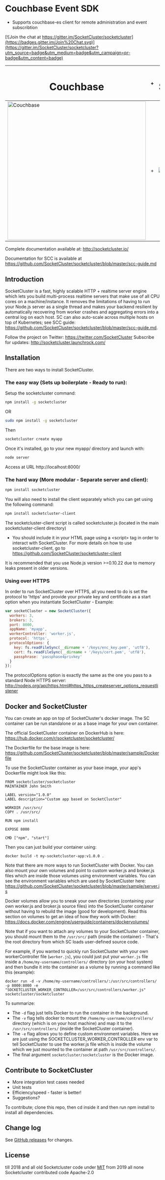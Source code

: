 Couchbase Event SDK
======

- Supports couchbase-es client for remote administration and event subscribtion

[![Join the chat at https://gitter.im/SocketCluster/socketcluster](https://badges.gitter.im/Join%20Chat.svg)](https://gitter.im/SocketCluster/socketcluster?utm_source=badge&utm_medium=badge&utm_campaign=pr-badge&utm_content=badge)

| <h1>Couchbase</h1> |  + | <h1>SocketCluster</h1> |
| --- | --- | --- |
| <a href="https://couchbase.com"><img width="450" alt="Couchbase" src="https://dspeed.eu/img/brands/couchbase.png"></img></a> | + | <a href="http://socketcluster.io/"><img alt="SocketCluster logo" src="https://raw.github.com/SocketCluster/socketcluster/master/assets/logo.png"></img></a> |

Complete documentation available at: http://socketcluster.io/

Documentation for SCC is available at https://github.com/SocketCluster/socketcluster/blob/master/scc-guide.md

## Introduction

SocketCluster is a fast, highly scalable HTTP + realtime server engine which lets you build multi-process
realtime servers that make use of all CPU cores on a machine/instance.
It removes the limitations of having to run your Node.js server as a single thread and makes your backend
resilient by automatically recovering from worker crashes and aggregating errors into a central log on each host.
SC can also auto-scale across multiple hosts on top of Kubernetes; see SCC guide: https://github.com/SocketCluster/socketcluster/blob/master/scc-guide.md.

Follow the project on Twitter: https://twitter.com/SocketCluster
Subscribe for updates: http://socketcluster.launchrock.com/


## Installation

There are two ways to install SocketCluster.


### The easy way (Sets up boilerplate - Ready to run):

Setup the socketcluster command:

```bash
npm install -g socketcluster
```

OR

```bash
sudo npm install -g socketcluster
```

Then

```bash
socketcluster create myapp
```

Once it's installed, go to your new myapp/ directory and launch with:

```bash
node server
```

Access at URL http://localhost:8000/

### The hard way (More modular - Separate server and client):

```bash
npm install socketcluster
```

You will also need to install the client separately which you can get using the following command:

```bash
npm install socketcluster-client
```

The socketcluster-client script is called socketcluster.js (located in the main socketcluster-client directory)
- You should include it in your HTML page using a &lt;script&gt; tag in order to interact with SocketCluster.
For more details on how to use socketcluster-client, go to https://github.com/SocketCluster/socketcluster-client

It is recommended that you use Node.js version >=0.10.22 due to memory leaks present in older versions.

### Using over HTTPS

In order to run SocketCluster over HTTPS, all you need to do is set the protocol to 'https' and
provide your private key and certificate as a start option when you instantiate SocketCluster - Example:

```js
var socketCluster = new SocketCluster({
  workers: 3,
  brokers: 3,
  port: 8000,
  appName: 'myapp',
  workerController: 'worker.js',
  protocol: 'https',
  protocolOptions: {
    key: fs.readFileSync(__dirname + '/keys/enc_key.pem', 'utf8'),
    cert: fs.readFileSync(__dirname + '/keys/cert.pem', 'utf8'),
    passphrase: 'passphase4privkey'
  }
});
```

The protocolOptions option is exactly the same as the one you pass to a standard Node HTTPS server:
http://nodejs.org/api/https.html#https_https_createserver_options_requestlistener


## Docker and SocketCluster

You can create an app on top of SocketCluster's docker image. The SC container can be run standalone or
as a base image for your own container.

The official SocketCluster container on DockerHub is here: https://hub.docker.com/r/socketcluster/socketcluster/

The Dockerfile for the base image is here: https://github.com/SocketCluster/socketcluster/blob/master/sample/Dockerfile

To use the SocketCluster container as your base image, your app's Dockerfile might look like this:

```
FROM socketcluster/socketcluster
MAINTAINER John Smith

LABEL version="1.0.0"
LABEL description="Custom app based on SocketCluster"

WORKDIR /usr/src/
COPY . /usr/src/

RUN npm install

EXPOSE 8000

CMD ["npm", "start"]

```

Then you can just build your container using:

```docker build -t my-socketcluster-app:v1.0.0 .```

Note that there are more ways to run SocketCluster with Docker.
You can also mount your own volumes and point to custom worker.js and broker.js files which are
inside those volumes using environment variables. You can see the environment variables which are used
by SocketCluster here: https://github.com/SocketCluster/socketcluster/blob/master/sample/server.js

Docker volumes allow you to sneak your own directories (containing your own worker.js and broker.js source files) into the SocketCluster container without having to rebuild the image (good for development).
Read this section on volumes to get an idea of how they work with Docker: https://docs.docker.com/engine/userguide/containers/dockervolumes/

Note that if you want to attach any volumes to your SocketCluster container, you should mount them to the ```/usr/src/``` path (inside the container) - That's the root directory from which SC loads user-defined source code.

For example, if you wanted to quickly run SocketCluster with your own workerController file (```worker.js```), you could just put your ```worker.js``` file inside a ```/home/my-username/controllers/``` directory (on your host system) and then bundle it into the container as a volume by running a command like this (example):

```
docker run -d -v /home/my-username/controllers/:/usr/src/controllers/ -p 8000:8000 -e "SOCKETCLUSTER_WORKER_CONTROLLER=/usr/src/controllers/worker.js" socketcluster/socketcluster
```

To summarize:

- The ```-d``` flag just tells Docker to run the container in the background.
- The ```-v``` flag tells docker to mount the ```/home/my-username/controllers/``` directory (which is on your host machine) and map it to the ```/usr/src/controllers/``` (inside the SocketCluster container).
- The ```-e``` flag allows you to define custom environment variables. Here we are just using the SOCKETCLUSTER_WORKER_CONTROLLER env var to tell SocketCluster
to use the worker.js file which is inside the volume which we just mounted to the container at path ```/usr/src/controllers/```.
- The final argument ```socketcluster/socketcluster``` is the Docker image.


## Contribute to SocketCluster

- More integration test cases needed
- Unit tests
- Efficiency/speed - faster is better!
- Suggestions?

To contribute; clone this repo, then cd inside it and then run npm install to install all dependencies.


## Change log

See [GitHub releases](https://github.com/SocketCluster/socketcluster/releases) for changes.


## License

till 2018 and all old Socketcluster code under [MIT](MIT-LICENSE)
from 2019 all none Socketcluster contributed code Apache-2.0

